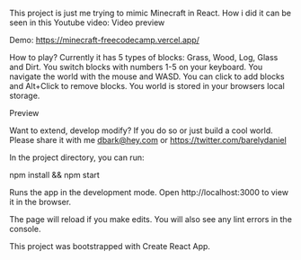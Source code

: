 This project is just me trying to mimic Minecraft in React. How i did it can be seen in this Youtube video: Video preview

Demo: https://minecraft-freecodecamp.vercel.app/

How to play?
Currently it has 5 types of blocks: Grass, Wood, Log, Glass and Dirt. You switch blocks with numbers 1-5 on your keyboard. You navigate the world with the mouse and WASD. You can click to add blocks and Alt+Click to remove blocks. You world is stored in your browsers local storage.

Preview

Want to extend, develop modify?
If you do so or just build a cool world. Please share it with me dbark@hey.com or https://twitter.com/barelydaniel

In the project directory, you can run:

npm install && npm start

Runs the app in the development mode.
Open http://localhost:3000 to view it in the browser.

The page will reload if you make edits.
You will also see any lint errors in the console.

This project was bootstrapped with Create React App.
